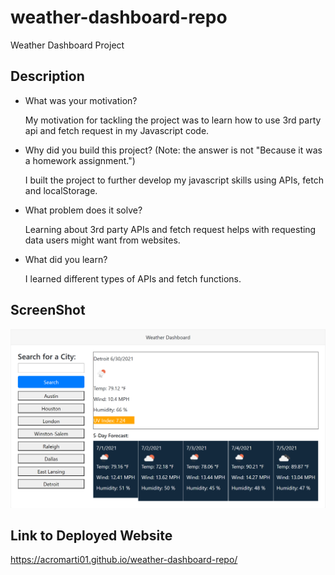 # weather-dashboard-repo

Weather Dashboard Project

## Description

- What was your motivation?

    My motivation for tackling the project was to learn how to use 3rd party api and fetch request in my Javascript code.

- Why did you build this project? (Note: the answer is not "Because it was a homework assignment.") 

    I built the project to further develop my javascript skills using APIs, fetch and localStorage. 

- What problem does it solve?

    Learning about 3rd party APIs and fetch request helps with requesting data users might want from websites.

- What did you learn?

    I learned different types of APIs and fetch functions.

## ScreenShot

![Image](./assets/images/screenshot.png)

## Link to Deployed Website

https://acromarti01.github.io/weather-dashboard-repo/








